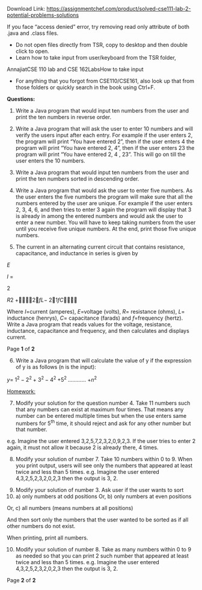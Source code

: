 Download Link: https://assignmentchef.com/product/solved-cse111-lab-2-potential-problems-solutions
<br>



If you face “access denied” error, try removing read only attribute of both .java and .class files.

<ul>

 <li>Do not open files directly from TSR, copy to desktop and then double click to open.</li>

 <li>Learn how to take input from user/keyboard from the TSR folder,</li>

</ul>

AnnajiatCSE 110 lab and CSE 162LabsHow to take input

<ul>

 <li>For anything that you forgot from CSE110/CSE161, also look up that from those folders or quickly search in the book using Ctrl+F.</li>

</ul>




<strong>Questions: </strong>

<ol>

 <li>Write a Java program that would input ten numbers from the user and print the ten numbers in reverse order.</li>

</ol>




<ol start="2">

 <li>Write a Java program that will ask the user to enter 10 numbers and will verify the users input after each entry. For example if the user enters 2, the program will print “You have entered 2”, then if the user enters 4 the program will print “You have entered 2, 4”, then if the user enters 23 the program will print “You have entered 2,  4 , 23”. This will go on till the user enters the 10 numbers.</li>

</ol>




<ol start="3">

 <li>Write a Java program that would input ten numbers from the user and print the ten numbers sorted in descending order.</li>

</ol>




<ol start="4">

 <li>Write a Java program that would ask the user to enter five numbers. As the user enters the five numbers the program will make sure that all the numbers entered by the user are unique. For example if the user enters 2, 3, 4, 6, and then tries to enter 3 again the program will display that 3 is already in among the entered numbers and would ask the user to enter a new number. You will have to keep taking numbers from the user until you receive five unique numbers. At the end, print those five unique numbers.</li>

</ol>




<ol start="5">

 <li>The current in an alternating current circuit that contains resistance, capacitance, and inductance in series is given by</li>

</ol>




<em>E</em>

<em>I </em>=

2

<em>R</em>2 +2<em>fL</em>− 21<em>fC</em>

Where <em>I</em>=current (amperes), <em>E</em>=voltage (volts), <em>R</em>= resistance (ohms), <em>L</em>= inductance (henrys), <em>C</em>= capacitance (farads) and <em>f</em>=frequency (hertz). Write a Java program that reads values for the voltage, resistance, inductance, capacitance and frequency, and then calculates and displays current.

Page <strong>1</strong> of <strong>2</strong>







<ol start="6">

 <li>Write a Java program that will calculate the value of y if the expression of y is as follows (n is the input):</li>

</ol>

<em>y</em>= 1<sup>2 </sup>− 2<sup>2 </sup>+ 3<sup>2 </sup>− 4<sup>2 </sup>+5<sup>2 </sup>………… +<em>n</em><sup>2</sup>










<u>Homework:</u>




<ol start="7">

 <li>Modify your solution for the question number 4. Take 11 numbers such that any numbers can exist at maximum four times. That means any number can be entered multiple times but when the use enters same numbers for 5<sup>th</sup> time, it should reject and ask for any other number but that number.</li>

</ol>

e.g. Imagine the user entered 3,2,5,7,2,3,2,0,9,2,3. If the user tries to enter 2 again, it must not allow it because 2 is already there, 4 times.




<ol start="8">

 <li>Modify your solution of number 7. Take 10 numbers within 0 to 9. When you print output, users will see only the numbers that appeared at least twice and less than 5 times. e.g. Imagine the user entered 4,3,2,5,2,3,2,0,2,3 then the output is 3, 2.</li>

</ol>




<ol start="9">

 <li>Modify your solution of number 3. Ask user if the user wants to sort</li>

 <li>a) only numbers at odd positions Or, b) only numbers at even positions</li>

</ol>

Or, c) all numbers (means numbers at all positions)

And then sort only the numbers that the user wanted to be sorted as if all other numbers do not exist.

When printing, print all numbers.




<ol start="10">

 <li>Modify your solution of number 8. Take as many numbers within 0 to 9 as needed so that you can print 2 such number that appeared at least twice and less than 5 times. e.g. Imagine the user entered 4,3,2,5,2,3,2,0,2,3 then the output is 3, 2.</li>

</ol>







Page <strong>2</strong> of <strong>2</strong>


